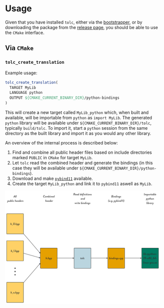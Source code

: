 # Usage

Given that you have installed `tolc`, either via the [bootstrapper](https://github.com/Tolc-Software/bootstrap-tolc-cmake), or by downloading the package from the [release page](https://github.com/Tolc-Software/tolc-beta/releases/tag/beta-release), you should be able to use the `CMake` interface.
## Via `CMake`

### `tolc_create_translation`

Example usage:

```CMake
tolc_create_translation(
  TARGET MyLib
  LANGUAGE python
  OUTPUT ${CMAKE_CURRENT_BINARY_DIR}/python-bindings
)
```

This will create a new target called `MyLib_python` which, when built and available, will be importable from `python` as `import MyLib`. The generated `python` library will be available under `${CMAKE_CURRENT_BINARY_DIR}/tolc`, typically `build/tolc`. To import it, start a `python` session from the same directory as the built library and import it as you would any other library.

An overview of the internal process is described below:

1. Find and combine all public header files based on include directories marked `PUBLIC` in `CMake` for target `MyLib`.
2. Let `tolc` read the combined header and generate the bindings (in this case they will be available under `${CMAKE_CURRENT_BINARY_DIR}/python-bindings`).
3. Download and make [`pybind11`](https://github.com/pybind/pybind11) available.
4. Create the target `MyLib_python` and link it to `pybind11` aswell as `MyLib`.

![Tolc tolc_create_translation overview](img/tolcCreateTranslationOverview.png "tolc_create_translation overview")

